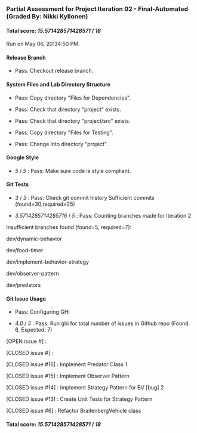 ### Partial Assessment for Project Iteration 02 - Final-Automated (Graded By: Nikki Kyllonen)

#### Total score: _15.571428571428571_ / _18_

Run on May 06, 20:34:50 PM.


#### Release Branch

+ Pass: Checkout release branch.




#### System Files and Lab Directory Structure

+ Pass: Copy directory "Files for Dependencies".



+ Pass: Check that directory "project" exists.

+ Pass: Check that directory "project/src" exists.

+ Pass: Copy directory "Files for Testing".



+ Pass: Change into directory "project".


#### Google Style

+  _5_ / _5_ : Pass: Make sure code is style compliant.




#### Git Tests

+  _3_ / _3_ : Pass: Check git commit history
Sufficient commits (found=30,required=25)

+  _3.5714285714285716_ / _5_ : Pass: Counting branches made for Iteration 2

Insufficient branches found (found=5, required=7):

dev/dynamic-behavior

dev/food-timer

dev/implement-behavior-strategy

dev/observer-pattern

dev/predators


#### Git Issue Usage

+ Pass: Configuring GHI

+  _4.0_ / _5_ : Pass: Run ghi for total number of issues in Github repo (Found: 6, Expected: 7) 

 [OPEN issue #] : 

[CLOSED issue #] : 

[CLOSED issue #16] :  Implement Predator Class 1

[CLOSED issue #15] :  Implement Observer Pattern

[CLOSED issue #14] :  Implement Strategy Pattern for BV [bug] 2

[CLOSED issue #13] :  Create Unit Tests for Strategy Pattern

[CLOSED issue #6] :  Refactor BraitenbergVehicle class 

 



#### Total score: _15.571428571428571_ / _18_

